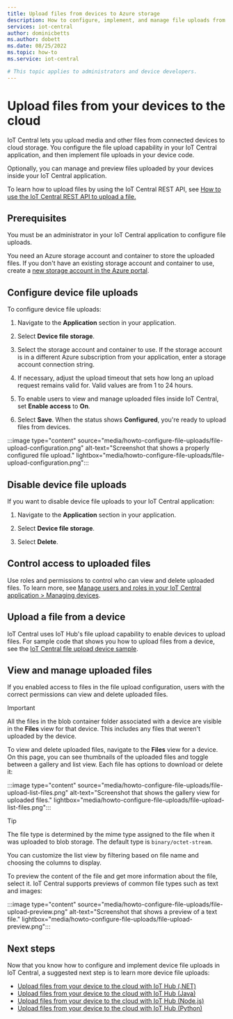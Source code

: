 ```yaml
---
title: Upload files from devices to Azure storage
description: How to configure, implement, and manage file uploads from your devices to your IoT Central application.
services: iot-central
author: dominicbetts
ms.author: dobett
ms.date: 08/25/2022
ms.topic: how-to
ms.service: iot-central

# This topic applies to administrators and device developers.
---
```

# Upload files from your devices to the cloud

IoT Central lets you upload media and other files from connected devices to cloud storage. You configure the file upload capability in your IoT Central application, and then implement file uploads in your device code.

Optionally, you can manage and preview files uploaded by your devices inside your IoT Central application.

To learn how to upload files by using the IoT Central REST API, see [How to use the IoT Central REST API to upload a file.](../core/howto-upload-file-rest-api.md)

## Prerequisites

You must be an administrator in your IoT Central application to configure file uploads.

You need an Azure storage account and container to store the uploaded files. If you don't have an existing storage account and container to use, create a [new storage account in the Azure portal](https://portal.azure.com/#create/Microsoft.StorageAccount-ARM).

## Configure device file uploads

To configure device file uploads:

1. Navigate to the **Application** section in your application.

1. Select **Device file storage**.

1. Select the storage account and container to use. If the storage account is in a different Azure subscription from your application, enter a storage account  connection string.

1. If necessary, adjust the upload timeout that sets how long an upload request remains valid for. Valid values are from 1 to 24 hours.

1. To enable users to view and manage uploaded files inside IoT Central, set **Enable access** to **On**.

1. Select **Save**. When the status shows **Configured**, you're ready to upload files from devices.

:::image type="content" source="media/howto-configure-file-uploads/file-upload-configuration.png" alt-text="Screenshot that shows a properly configured file upload." lightbox="media/howto-configure-file-uploads/file-upload-configuration.png":::

## Disable device file uploads

If you want to disable device file uploads to your IoT Central application:

1. Navigate to the **Application** section in your application.

1. Select **Device file storage**.

1. Select **Delete**.

## Control access to uploaded files

Use roles and permissions to control who can view and delete uploaded files. To learn more, see [Manage users and roles in your IoT Central application > Managing devices](howto-manage-users-roles.md#managing-devices).

## Upload a file from a device

IoT Central uses IoT Hub's file upload capability to enable devices to upload files. For sample code that shows you how to upload files from a device, see the [IoT Central file upload device sample](/samples/azure-samples/iot-central-file-upload-device/iotc-file-upload-device/).

## View and manage uploaded files

If you enabled access to files in the file upload configuration, users with the correct permissions can view and delete uploaded files.

> [!IMPORTANT]
> All the files in the blob container folder associated with a device are visible in the **Files** view for that device. This includes any files that weren't uploaded by the device.

To view and delete uploaded files, navigate to the **Files** view for a device. On this page, you can see thumbnails of the uploaded files and toggle between a gallery and list view. Each file has options to download or delete it:

:::image type="content" source="media/howto-configure-file-uploads/file-upload-list-files.png" alt-text="Screenshot that shows the gallery view for uploaded files." lightbox="media/howto-configure-file-uploads/file-upload-list-files.png":::

> [!TIP]
> The file type is determined by the mime type assigned to the file when it was uploaded to blob storage. The default type is `binary/octet-stream`.

You can customize the list view by filtering based on file name and choosing the columns to display.

To preview the content of the file and get more information about the file, select it. IoT Central supports previews of common file types such as text and images:

:::image type="content" source="media/howto-configure-file-uploads/file-upload-preview.png" alt-text="Screenshot that shows a preview of a text file." lightbox="media/howto-configure-file-uploads/file-upload-preview.png":::

## Next steps

Now that you know how to configure and implement device file uploads in IoT Central, a suggested next step is to learn more device file uploads:

- [Upload files from your device to the cloud with IoT Hub (.NET)](../../iot-hub/iot-hub-csharp-csharp-file-upload.md)
- [Upload files from your device to the cloud with IoT Hub (Java)](../../iot-hub/iot-hub-java-java-file-upload.md)
- [Upload files from your device to the cloud with IoT Hub (Node.js)](../../iot-hub/iot-hub-node-node-file-upload.md)
- [Upload files from your device to the cloud with IoT Hub (Python)](../../iot-hub/iot-hub-python-python-file-upload.md)
